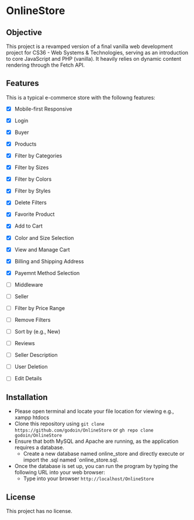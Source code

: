# OnlineStore

## Objective

This project is a revamped version of a final vanilla web development project for CS36 - Web Systems & Technologies, serving as an introduction to core JavaScript and PHP (vanilla). It heavily relies on dynamic content rendering through the Fetch API.

## Features

This is a typical e-commerce store with the followng features:

- [x] Mobile-first Responsive
- [x] Login
- [x] Buyer
- [x] Products
- [x] Filter by Categories
- [x] Filter by Sizes
- [x] Filter by Colors
- [x] Filter by Styles
- [x] Delete Filters
- [x] Favorite Product
- [x] Add to Cart
- [x] Color and Size Selection
- [x] View and Manage Cart
- [x] Billing and Shipping Address
- [x] Payemnt Method Selection

- [ ] Middleware
- [ ] Seller
- [ ] Filter by Price Range
- [ ] Remove Filters
- [ ] Sort by (e.g., New)
- [ ] Reviews
- [ ] Seller Description
- [ ] User Deletion
- [ ] Edit Details

## Installation

- Please open terminal and locate your file location for viewing e.g., xampp htdocs
- Clone this repository using `git clone https://github.com/godoin/OnlineStore` or `gh repo clone godoin/OnlineStore`
- Ensure that both MySQL and Apache are running, as the application requires a database.
  - Create a new database named online_store and directly execute or import the .sql named `online_store.sql.
- Once the database is set up, you can run the program by typing the following URL into your web browser:
  - Type into your browser `http://localhost/OnlineStore`

## License

This project has no license.

